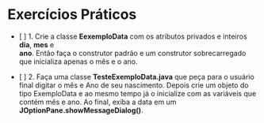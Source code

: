 # Exercícios Práticos

- \[ ] 1. Crie a classe **EexemploData** com os atributos privados e inteiros **dia**, **mes** e   
          **ano**. Então faça o construtor padrão e um construtor sobrecarregado que inicializa apenas o mês e o ano.

- \[ ] 2. Faça uma classe **TesteExemploData.java** que peça para o usuário final digitar o mês e Ano
          de seu nascimento. Depois crie um objeto do tipo ExemploData e ao mesmo tempo já o inicialize com as variáveis que contém mês e ano. Ao final, exiba a data em um **JOptionPane.showMessageDialog()**.
